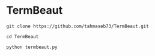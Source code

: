 # TermBeaut

```
git clone https://github.com/tahmaseb73/TermBeaut.git
```
```
cd TermBeaut
```
```
python termbeaut.py
```
